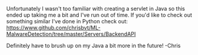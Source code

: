Unfortunately I wasn't too familiar with creating a servlet in Java so this ended up taking me a bit and I've run out of time. If you'd like to check out something similar I've done in Python check out: https://www.github.com/chrisbvt/ML-MalwareDetection/tree/master/Servers/BackendAPI

Definitely have to brush up on my Java a bit more in the future!
-Chris
